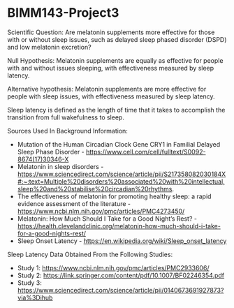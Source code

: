 # BIMM143-Project3
Scientific Question: Are melatonin supplements more effective for those with or without sleep issues, such as delayed sleep phased disorder (DSPD) and low melatonin excretion? 

Null Hypothesis: Melatonin supplements are equally as effective for people with and without issues sleeping, with effectiveness measured by sleep latency.

Alternative hypothesis: Melatonin supplements are more effective for people with sleep issues, with effectiveness measured by sleep latency.

Sleep latency is defined as the length of time that it takes to accomplish the transition from full wakefulness to sleep.

Sources Used In Background Information: 
- Mutation of the Human Circadian Clock Gene CRY1 in Familial Delayed Sleep Phase Disorder - https://www.cell.com/cell/fulltext/S0092-8674(17)30346-X 
- Melatonin in sleep disorders - https://www.sciencedirect.com/science/article/pii/S217358082030184X#:~:text=Multiple%20disorders%20associated%20with%20intellectual,sleep%20and%20stabilise%20circadian%20rhythms.
- The effectiveness of melatonin for promoting healthy sleep: a rapid evidence assessment of the literature - https://www.ncbi.nlm.nih.gov/pmc/articles/PMC4273450/
- Melatonin: How Much Should I Take for a Good Night’s Rest? - https://health.clevelandclinic.org/melatonin-how-much-should-i-take-for-a-good-nights-rest/
- Sleep Onset Latency - https://en.wikipedia.org/wiki/Sleep_onset_latency

Sleep Latency Data Obtained From the Following Studies:
- Study 1: https://www.ncbi.nlm.nih.gov/pmc/articles/PMC2933606/
- Study 2: https://link.springer.com/content/pdf/10.1007/BF02246354.pdf
- Study 3: https://www.sciencedirect.com/science/article/pii/0140673691927873?via%3Dihub
